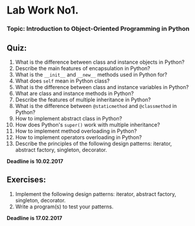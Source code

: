 # **Lab Work No1.**
### **Topic: Introduction to Object-Oriented Programming in Python**


## Quiz:
1. What is the difference between class and instance objects in Python?
2. Describe the main features of encapsulation in Python?
3. What is the `__init__` and `__new__` methods used in Python for?
4. What does `self` mean in Python class?
5. What is the difference between class and instance variables in Python?
6. What are class and instance methods in Python?
7. Describe the features of multiple inheritance in Python?
8. What is the difference between `@staticmethod` and `@classmethod` in Python?
9. How to implement abstract class in Python?
10. How does Python's `super()` work with multiple inheritance?
11. How to implement method overloading in Python?
12. How to implement operators overloading in Python?
13. Describe the principles of the following design patterns: iterator, abstract factory, singleton, decorator.

**Deadline is 10.02.2017**

## Exercises:
1. Implement the following design patterns: iterator, abstract factory, singleton, decorator.
2. Write a program(s) to test your patterns.

**Deadline is 17.02.2017**
